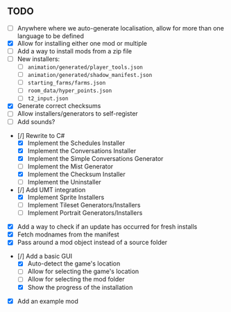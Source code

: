 ## TODO

 * [ ] Anywhere where we auto-generate localisation, allow for more than one language to be defined
 * [x] Allow for installing either one mod or multiple
 * [ ] Add a way to install mods from a zip file
 * [ ] New installers:
    * [ ] `animation/generated/player_tools.json`
    * [ ] `animation/generated/shadow_manifest.json`
    * [ ] `starting_farms/farms.json`
    * [ ] `room_data/hyper_points.json`
    * [ ] `t2_input.json`
 * [x] Generate correct checksums
 * [ ] Allow installers/generators to self-register
 * [ ] Add sounds?
 * [/] Rewrite to C#
   * [x] Implement the Schedules Installer
   * [x] Implement the Conversations Installer
   * [x] Implement the Simple Conversations Generator
   * [ ] Implement the Mist Generator
   * [x] Implement the Checksum Installer
   * [ ] Implement the Uninstaller
 * [/] Add UMT integration
   * [x] Implement Sprite Installers
   * [ ] Implement Tileset Generators/Installers
   * [ ] Implement Portrait Generators/Installers
 * [x] Add a way to check if an update has occurred for fresh installs
 * [x] Fetch modnames from the manifest
 * [x] Pass around a mod object instead of a source folder
 * [/] Add a basic GUI
   * [x] Auto-detect the game's location
   * [ ] Allow for selecting the game's location
   * [ ] Allow for selecting the mod folder
   * [x] Show the progress of the installation
 * [x] Add an example mod